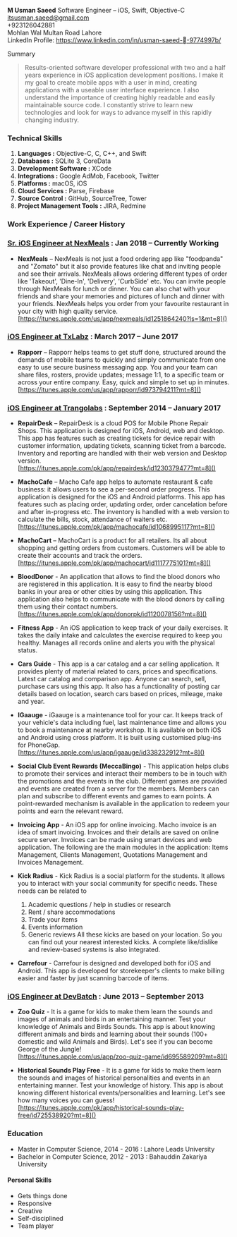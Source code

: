 **M Usman Saeed** Software Engineer – iOS, Swift, Objective-C  
<itsusman.saeed@gmail.com>      
      +923126042881    Mohlan WalMultan Road Lahore  
LinkedIn Profile:
<https://www.linkedin.com/in/usman-saeed--9774997b/>

Summary

> Results-oriented software developer professional with two and a half years experience in iOS application development positions. I make it my goal to create mobile apps with a user in mind, creating applications with a useable user interface experience. I also understand the importance of creating highly readable and easily maintainable source code. I constantly strive to learn new technologies and look for ways to advance myself in this rapidly changing industry.

### **Technical Skills**

1. **Languages :** Objective-C, C, C++, and Swift
2. **Databases :** SQLite 3, CoreData
3. **Development Software :** XCode
4. **Integrations :** Google AdMob, Facebook, Twitter
5. **Platforms :** macOS, iOS
6. **Cloud Services :** Parse, Firebase
7. **Source Control :** GitHub, SourceTree, Tower
8. **Project Management Tools :** JIRA, Redmine

### **Work Experience / Career History**


### [Sr. iOS Engineer at NexMeals](https://www.nexmeals.com) : Jan 2018 – Currently Working

* **NexMeals** – NexMeals is not just a food ordering app like "foodpanda" and "Zomato" but it also provide features like chat and inviting people and see their arrivals. NexMeals allows ordering different types of order like 'Takeout', 'Dine-In', 'Delivery', 'CurbSide' etc. You can invite people through NexMeals for lunch or dinner. You can also chat with your friends and share your memories and pictures of lunch and dinner with your friends. NexMeals helps you order from your favourite restaurant in your city with high quality service.  
[https://itunes.apple.com/us/app/nexmeals/id1251864240?ls=1&mt=8]()

### [iOS Engineer at TxLabz](https://txlabz.com) : March 2017 – June 2017

* **Rapporr** – Rapporr helps teams to get stuff done, structured around the demands of mobile teams to quickly and simply communicate from one easy to use secure business messaging app. You and your team can share files, rosters, provide updates; message 1:1, to a specific team or across your entire company. Easy, quick and simple to set up in minutes.  
[https://itunes.apple.com/us/app/rapporr/id973794211?mt=8]()

### [iOS Engineer at Trangolabs](http://trangolabs.com) : September 2014 – January 2017

* **RepairDesk** – RepairDesk is a cloud POS for Mobile Phone Repair Shops. This application is designed for iOS, Android, web and desktop. This app has features such as creating tickets for device repair with customer information, updating tickets, scanning ticket from a barcode. Inventory and reporting are handled with their web version and Desktop version.   
[https://itunes.apple.com/pk/app/repairdesk/id1230379477?mt=8]()

* **MachoCafe** – Macho Cafe app helps to automate restaurant & cafe business: it allows users to see a per-second order progress. This application is designed for the iOS and Android platforms. This app has features such as placing order, updating order, order cancelation before and after in-progress etc. The inventory is handled with a web version to calculate the bills, stock, attendance of waiters etc.  
[https://itunes.apple.com/pk/app/machocafe/id1068995117?mt=8]()

* **MachoCart** – MachoCart is a product for all retailers. Its all about shopping and getting orders from customers. Customers will be able to create their accounts and track the orders.  
 [https://itunes.apple.com/pk/app/machocart/id1117775101?mt=8]()

* **BloodDonor** - An application that allows to find the blood donors who are registered in this application. It is easy to find the nearby blood banks in your area or other cities by using this application. This application also helps to communicate with the blood donors by calling them using their contact numbers.  
[https://itunes.apple.com/pk/app/donorpk/id1120078156?mt=8]()

* **Fitness App** - An iOS application to keep track of your daily exercises. It takes the daily intake and calculates the exercise required to keep you healthy. Manages all records online and alerts you with the physical status.

* **Cars Guide** - This app is a car catalog and a car selling application. It provides plenty of material related to cars, prices and specifications. Latest car catalog and comparison app. Anyone can search, sell, purchase cars using this app. It also has a functionality of posting car details based on location, search cars based on prices, mileage, make and year.

* **IGaauge** - iGaauge is a maintenance tool for your car. It keeps track of your vehicle's data including fuel, last maintenance time and allows you to book a maintenance at nearby workshop. It is available on both iOS and Android using cross platform. It is built using customised plug-ins for PhoneGap.  
[https://itunes.apple.com/us/app/igaauge/id338232912?mt=8]()

* **Social Club Event Rewards (MeccaBingo)** - This application helps clubs to promote their services and interact their members to be in touch with the promotions and the events in the club.
Different games are provided and events are created from a server for the members. Members can plan and subscribe to different events and games to earn points.
A point-rewarded mechanism is available in the application to redeem your points and earn the relevant reward.

* **Invoicing App** - An iOS app for online invoicing. Macho invoice is an idea of smart invoicing. Invoices
and their details are saved on online secure server. Invoices can be made using smart devices and web application.
The following are the main modules in the application: Items Management, Clients Management, Quotations Management and Invoices Management.

* **Kick Radius** - Kick Radius is a social platform for the students. It allows you to interact with your social community for specific needs. These needs can be related to

	1. Academic questions / help in studies or research
	2. Rent / share accommodations
	3. Trade your items
	4. Events information
	5. Generic reviews
	All these kicks are based on your location. So you can find out your nearest interested kicks. A complete like/dislike and review-based systems is also integrated.

* **Carrefour** - Carrefour is designed and developed both for iOS and Android. This app is developed for storekeeper's clients to make billing easier and faster by just scanning barcode of items.

### [iOS Engineer at DevBatch](https://www.devbatch.com) :   June 2013 – September 2013

* **Zoo Quiz** - It is a game for kids to make them learn the sounds and images of animals and birds in an entertaining manner. Test your knowledge of Animals and Birds Sounds. This app is about knowing different animals and birds and learning about their sounds (100+ domestic and wild Animals and Birds). Let's see if you can become George of the Jungle!  
[https://itunes.apple.com/us/app/zoo-quiz-game/id695589209?mt=8]()

* **Historical Sounds Play Free** - It is a game for kids to make them learn the sounds and images of historical personalities and events in an entertaining manner. Test your knowledge of history. This app is about knowing different historical events/personalities and learning. Let's see how many voices you can guess!   
[https://itunes.apple.com/pk/app/historical-sounds-play-free/id725538920?mt=8]()

### **Education**

* Master in Computer Science, 2014 - 2016 : Lahore Leads University
* Bachelor in Computer Science, 2012 - 2013 : Bahauddin Zakariya University

#### **Personal Skills**

* Gets things done
* Responsive
* Creative
* Self-disciplined
* Team player